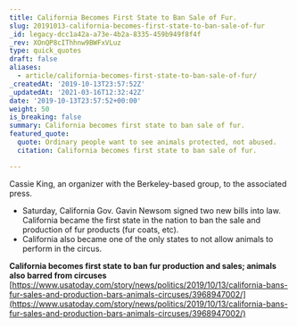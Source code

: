 ```yaml
---
title: California Becomes First State to Ban Sale of Fur.
slug: 20191013-california-becomes-first-state-to-ban-sale-of-fur
_id: legacy-dcc1a42a-a73e-4b2a-8335-459b949f8f4f
_rev: XOnQP8cIThhnw9BWFxVLuz
type: quick_quotes
draft: false
aliases:
  - article/california-becomes-first-state-to-ban-sale-of-fur/
_createdAt: '2019-10-13T23:57:52Z'
_updatedAt: '2021-03-16T12:32:42Z'
date: '2019-10-13T23:57:52+00:00'
weight: 50
is_breaking: false
summary: California becomes first state to ban sale of fur.
featured_quote:
  quote: Ordinary people want to see animals protected, not abused.
  citation: California becomes first state to ban sale of fur.

---
```

Cassie King, an organizer with the Berkeley-based group, to the associated press.

* Saturday, California Gov. Gavin Newsom signed two new bills into law. California became the first state in the nation to ban the sale and production of fur products (fur coats, etc).
* California also became one of the only states to not allow animals to perform in the circus.

**California becomes first state to ban fur production and sales; animals also barred from circuses**  
[https://www.usatoday.com/story/news/politics/2019/10/13/california-bans-fur-sales-and-production-bars-animals-circuses/3968947002/](https://www.usatoday.com/story/news/politics/2019/10/13/california-bans-fur-sales-and-production-bars-animals-circuses/3968947002/)